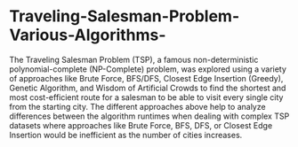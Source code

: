 # Traveling-Salesman-Problem-Various-Algorithms-
The Traveling Salesman Problem (TSP), a famous non-deterministic polynomial-complete (NP-Complete) problem, was explored using a variety of approaches like Brute Force, BFS/DFS, Closest Edge Insertion (Greedy), Genetic Algorithm, and Wisdom of Artificial Crowds to find the shortest and most cost-efficient route for a salesman to be able to visit every single city from the starting city. The different approaches above help to analyze differences between the algorithm runtimes when dealing with complex TSP datasets where approaches like Brute Force, BFS, DFS, or Closest Edge Insertion would be inefficient as the number of cities increases.
